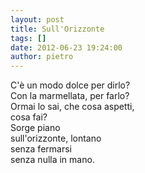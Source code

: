 ```yaml
---
layout: post
title: Sull'Orizzonte
tags: []
date: 2012-06-23 19:24:00
author: pietro
---
```

C'è un modo dolce per dirlo?<br/>Con la marmellata, per farlo?<br/>Ormai lo sai, che cosa aspetti,<br/>cosa fai?<br/>Sorge piano<br/>sull'orizzonte, lontano<br/>senza fermarsi<br/>senza nulla in mano.
